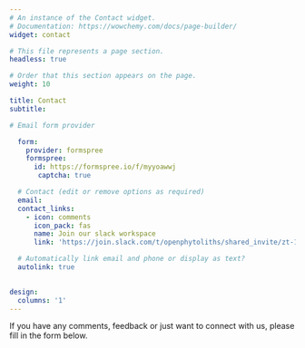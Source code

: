 ```yaml
---
# An instance of the Contact widget.
# Documentation: https://wowchemy.com/docs/page-builder/
widget: contact

# This file represents a page section.
headless: true

# Order that this section appears on the page.
weight: 10

title: Contact
subtitle:

# Email form provider

  form:
    provider: formspree
    formspree:
      id: https://formspree.io/f/myyoawwj
       captcha: true

  # Contact (edit or remove options as required)
  email: 
  contact_links:
    - icon: comments
      icon_pack: fas
      name: Join our slack workspace
      link: 'https://join.slack.com/t/openphytoliths/shared_invite/zt-1akxgco84-cz4Dii0Q5gXeb9J49UgYoQ'

  # Automatically link email and phone or display as text?
  autolink: true

 
design:
  columns: '1'
---
```


If you have any comments, feedback or just want to connect with us, please fill in the form below. 
